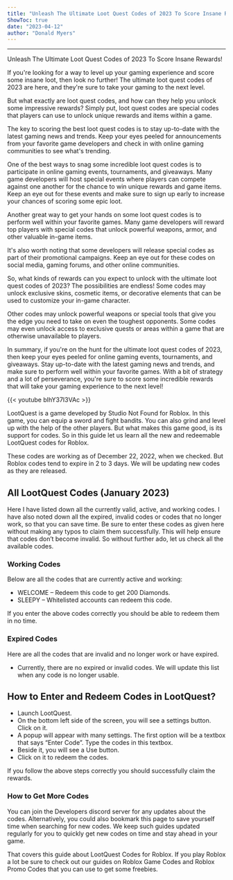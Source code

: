 ```yaml
---
title: "Unleash The Ultimate Loot Quest Codes of 2023 To Score Insane Rewards!"
ShowToc: true 
date: "2023-04-12"
author: "Donald Myers"
---
```

*****
Unleash The Ultimate Loot Quest Codes of 2023 To Score Insane Rewards!

If you're looking for a way to level up your gaming experience and score some insane loot, then look no further! The ultimate loot quest codes of 2023 are here, and they're sure to take your gaming to the next level.

But what exactly are loot quest codes, and how can they help you unlock some impressive rewards? Simply put, loot quest codes are special codes that players can use to unlock unique rewards and items within a game.

The key to scoring the best loot quest codes is to stay up-to-date with the latest gaming news and trends. Keep your eyes peeled for announcements from your favorite game developers and check in with online gaming communities to see what's trending.

One of the best ways to snag some incredible loot quest codes is to participate in online gaming events, tournaments, and giveaways. Many game developers will host special events where players can compete against one another for the chance to win unique rewards and game items. Keep an eye out for these events and make sure to sign up early to increase your chances of scoring some epic loot.

Another great way to get your hands on some loot quest codes is to perform well within your favorite games. Many game developers will reward top players with special codes that unlock powerful weapons, armor, and other valuable in-game items.

It's also worth noting that some developers will release special codes as part of their promotional campaigns. Keep an eye out for these codes on social media, gaming forums, and other online communities.

So, what kinds of rewards can you expect to unlock with the ultimate loot quest codes of 2023? The possibilities are endless! Some codes may unlock exclusive skins, cosmetic items, or decorative elements that can be used to customize your in-game character.

Other codes may unlock powerful weapons or special tools that give you the edge you need to take on even the toughest opponents. Some codes may even unlock access to exclusive quests or areas within a game that are otherwise unavailable to players.

In summary, if you're on the hunt for the ultimate loot quest codes of 2023, then keep your eyes peeled for online gaming events, tournaments, and giveaways. Stay up-to-date with the latest gaming news and trends, and make sure to perform well within your favorite games. With a bit of strategy and a lot of perseverance, you're sure to score some incredible rewards that will take your gaming experience to the next level!

{{< youtube bIhY37I3VAc >}} 



LootQuest is a game developed by Studio Not Found for Roblox. In this game, you can equip a sword and fight bandits. You can also grind and level up with the help of the other players. But what makes this game good, is its support for codes. So in this guide let us learn all the new and redeemable LootQuest codes for Roblox.
 
These codes are working as of December 22, 2022, when we checked. But Roblox codes tend to expire in 2 to 3 days. We will be updating new codes as they are released.
 
## All LootQuest Codes (January 2023)
 

 
Here I have listed down all the currently valid, active, and working codes. I have also noted down all the expired, invalid codes or codes that no longer work, so that you can save time. Be sure to enter these codes as given here without making any typos to claim them successfully. This will help ensure that codes don’t become invalid. So without further ado, let us check all the available codes.
 
### Working Codes
 
Below are all the codes that are currently active and working:
 
- WELCOME – Redeem this code to get 200 Diamonds.
 - SLEEPY – Whitelisted accounts can redeem this code.

 
If you enter the above codes correctly you should be able to redeem them in no time.
 
### Expired Codes
 
Here are all the codes that are invalid and no longer work or have expired.
 
- Currently, there are no expired or invalid codes. We will update this list when any code is no longer usable.

 
## How to Enter and Redeem Codes in LootQuest?
 
- Launch LootQuest.
 - On the bottom left side of the screen, you will see a settings button. Click on it.
 - A popup will appear with many settings. The first option will be a textbox that says “Enter Code”. Type the codes in this textbox.
 - Beside it, you will see a Use button.
 - Click on it to redeem the codes.

 
If you follow the above steps correctly you should successfully claim the rewards.
 
### How to Get More Codes
 
You can join the Developers discord server for any updates about the codes. Alternatively, you could also bookmark this page to save yourself time when searching for new codes. We keep such guides updated regularly for you to quickly get new codes on time and stay ahead in your game.
 
That covers this guide about LootQuest Codes for Roblox. If you play Roblox a lot be sure to check out our guides on Roblox Game Codes and Roblox Promo Codes that you can use to get some freebies.



